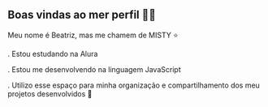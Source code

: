 ## Boas vindas ao mer perfil 💙💙

Meu nome é Beatriz, mas me chamem de MISTY ⭐

. Estou estudando na Alura

. Estou me desenvolvendo na linguagem JavaScript

. Utilizo esse espaço para minha organização e compartilhamento dos meu projetos desenvolvidos 🥰

